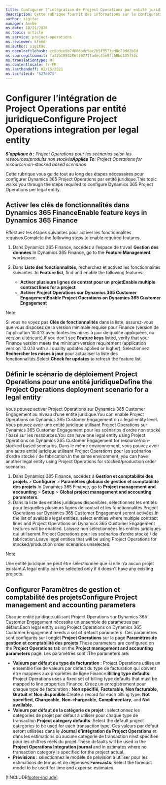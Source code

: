 ```yaml
---
title: Configurer l’intégration de Project Operations par entité juridique
description: Cette rubrique fournit des informations sur la configuration de l’intégration par entité juridique dans Project Operations.
author: sigitac
manager: Annbe
ms.date: 10/21/2020
ms.topic: article
ms.service: project-operations
ms.reviewer: kfend
ms.author: sigitac
ms.openlocfilehash: ccdbdce6b7d006adc9be2b5f3573dd8e79dd2b8d
ms.sourcegitcommit: fa32b1893286f20271fa4ec4be8fc68bd135f53c
ms.translationtype: HT
ms.contentlocale: fr-FR
ms.lasthandoff: 02/15/2021
ms.locfileid: "5276975"
---
```

# <a name="configure-project-operations-integration-per-legal-entity"></a><span data-ttu-id="fdaea-103">Configurer l’intégration de Project Operations par entité juridique</span><span class="sxs-lookup"><span data-stu-id="fdaea-103">Configure Project Operations integration per legal entity</span></span> 

<span data-ttu-id="fdaea-104">_**S’applique à :** Project Operations pour les scénarios selon les ressources/produits non stockés_</span><span class="sxs-lookup"><span data-stu-id="fdaea-104">_**Applies To:** Project Operations for resource/non-stocked based scenarios_</span></span>

<span data-ttu-id="fdaea-105">Cette rubrique vous guide tout au long des étapes nécessaires pour configurer Dynamics 365 Project Operations par entité juridique.</span><span class="sxs-lookup"><span data-stu-id="fdaea-105">This topic walks you through the steps required to configure Dynamics 365 Project Operations per legal entity.</span></span>

## <a name="enable-feature-keys-in-dynamics-365-finance"></a><span data-ttu-id="fdaea-106">Activer les clés de fonctionnalités dans Dynamics 365 Finance</span><span class="sxs-lookup"><span data-stu-id="fdaea-106">Enable feature keys in Dynamics 365 Finance</span></span>

<span data-ttu-id="fdaea-107">Effectuez les étapes suivantes pour activer les fonctionnalités requises.</span><span class="sxs-lookup"><span data-stu-id="fdaea-107">Complete the following steps to enable required features.</span></span>

1. <span data-ttu-id="fdaea-108">Dans Dynamics 365 Finance, accédez à l’espace de travail **Gestion des données**.</span><span class="sxs-lookup"><span data-stu-id="fdaea-108">In Dynamics 365 Finance, go to the **Feature Management** workspace.</span></span>
2. <span data-ttu-id="fdaea-109">Dans **Liste des fonctionnalités**, recherchez et activez les fonctionnalités suivantes :</span><span class="sxs-lookup"><span data-stu-id="fdaea-109">In **Feature list**, find and enable the following features:</span></span>
  
    - <span data-ttu-id="fdaea-110">**Activer plusieurs lignes de contrat pour un projet**</span><span class="sxs-lookup"><span data-stu-id="fdaea-110">**Enable multiple contract lines for a project**</span></span>
    - <span data-ttu-id="fdaea-111">**Activer Project Operations sur Dynamics 365 Customer Engagement**</span><span class="sxs-lookup"><span data-stu-id="fdaea-111">**Enable Project Operations on Dynamics 365 Customer Engagement**</span></span>

> [!NOTE]
> <span data-ttu-id="fdaea-112">Si vous ne voyez pas **Clés de fonctionnalités** dans la liste, assurez-vous que vous disposez de la version minimale requise pour Finance (version de l’application 10.0.13 avec toutes les mises à jour de qualité appliquées, ou version ultérieure).</span><span class="sxs-lookup"><span data-stu-id="fdaea-112">If you don't see **Feature keys** listed, verify that your Finance version meets the minimum version requirement (application version 10.0.13 with all quality updates applied or higher).</span></span> <span data-ttu-id="fdaea-113">Sélectionnez **Rechercher les mises à jour** pour actualiser la liste des fonctionnalités.</span><span class="sxs-lookup"><span data-stu-id="fdaea-113">Select **Check for updates** to refresh the feature list.</span></span>

## <a name="define-the-project-operations-deployment-scenario-for-a-legal-entity"></a><span data-ttu-id="fdaea-114">Définir le scénario de déploiement Project Operations pour une entité juridique</span><span class="sxs-lookup"><span data-stu-id="fdaea-114">Define the Project Operations deployment scenario for a legal entity</span></span>

<span data-ttu-id="fdaea-115">Vous pouvez activer Project Operations sur Dynamics 365 Customer Engagement au niveau d’une entité juridique.</span><span class="sxs-lookup"><span data-stu-id="fdaea-115">You can enable Project Operations on Dynamics 365 Customer Engagement on a legal entity level.</span></span> <span data-ttu-id="fdaea-116">Vous pouvez avoir une entité juridique utilisant Project Operations sur Dynamics 365 Customer Engagement pour les scénarios d’ordre non stocké / basé sur les ressources.</span><span class="sxs-lookup"><span data-stu-id="fdaea-116">You can have one legal entity using Project Operations on Dynamics 365 Customer Engagement for resource/non-stocked based scenarios.</span></span> <span data-ttu-id="fdaea-117">Dans le même environnement, vous pouvez avoir une autre entité juridique utilisant Project Operations pour les scénarios d’ordre stocké / de fabrication.</span><span class="sxs-lookup"><span data-stu-id="fdaea-117">In the same environment, you can have another legal entity using Project Operations for stocked/production order scenarios.</span></span>

1. <span data-ttu-id="fdaea-118">Dans Dynamics 365 Finance, accédez à **Gestion et comptabilité des projets** > **Configurer** > **Paramètres globaux de gestion et comptabilité des projets**.</span><span class="sxs-lookup"><span data-stu-id="fdaea-118">In Dynamics 365 Finance, go to **Project management and accounting** > **Setup** > **Global project management and accounting parameters**.</span></span>
2. <span data-ttu-id="fdaea-119">Dans la liste des entités juridiques disponibles, sélectionnez les entités pour lesquelles plusieurs lignes de contrat et les fonctionnalités Project Operations sur Dynamics 365 Customer Engagement seront activées.</span><span class="sxs-lookup"><span data-stu-id="fdaea-119">In the list of available legal entities, select entities where multiple contract lines and Project Operations on Dynamics 365 Customer Engagement features will be enabled.</span></span> <span data-ttu-id="fdaea-120">Laissez non sélectionnées les entités juridiques qui utiliseront Project Operations pour les scénarios d’ordre stocké / de fabrication.</span><span class="sxs-lookup"><span data-stu-id="fdaea-120">Leave legal entities that will be using Project Operations for stocked/production order scenarios unselected.</span></span>

> [!NOTE]
> <span data-ttu-id="fdaea-121">Une entité juridique ne peut être sélectionnée que si elle n’a aucun projet existant.</span><span class="sxs-lookup"><span data-stu-id="fdaea-121">A legal entity can be selected only if it doesn't have any existing projects.</span></span>

## <a name="configure-project-management-and-accounting-parameters"></a><span data-ttu-id="fdaea-122">Configurer Paramètres de gestion et comptabilité des projets</span><span class="sxs-lookup"><span data-stu-id="fdaea-122">Configure Project management and accounting parameters</span></span>

<span data-ttu-id="fdaea-123">Chaque entité juridique utilisant Project Operations sur Dynamics 365 Customer Engagement nécessite un ensemble de paramètres par défaut.</span><span class="sxs-lookup"><span data-stu-id="fdaea-123">Each legal entity using Project Operations on Dynamics 365 Customer Engagement needs a set of default parameters.</span></span> <span data-ttu-id="fdaea-124">Ces paramètres sont configurés sur l’onglet **Project Operations** sur la page **Paramètres de gestion et comptabilité des projets**.</span><span class="sxs-lookup"><span data-stu-id="fdaea-124">These parameters are configured on the **Project Operations** tab on the **Project management and accounting parameters** page.</span></span> <span data-ttu-id="fdaea-125">Les paramètres sont :</span><span class="sxs-lookup"><span data-stu-id="fdaea-125">The parameters are:</span></span>

  - <span data-ttu-id="fdaea-126">**Valeurs par défaut du type de facturation** : Project Operations utilise un ensemble fixe de valeurs par défaut du type de facturation qui doivent être mappées aux propriétés de ligne Finance.</span><span class="sxs-lookup"><span data-stu-id="fdaea-126">**Billing type defaults**: Project Operations uses a fixed set of billing type defaults that must be mapped to line properties Finance.</span></span> <span data-ttu-id="fdaea-127">Créez un enregistrement pour chaque type de facturation : **Non spécifié**, **Facturable**, **Non facturable**, **Gratuit** et **Non disponible**.</span><span class="sxs-lookup"><span data-stu-id="fdaea-127">Create a record for each billing type: **Not specified**, **Chargeable**, **Non-chargeable**, **Complimentary**, and **Not available**.</span></span>
  - <span data-ttu-id="fdaea-128">**Valeurs par défaut de la catégorie de projet** : sélectionnez les catégories de projet par défaut à utiliser pour chaque type de transaction.</span><span class="sxs-lookup"><span data-stu-id="fdaea-128">**Project category defaults**: Select the default project categories to be used for each transaction type.</span></span> <span data-ttu-id="fdaea-129">Ces valeurs par défaut seront utilisées dans le **Journal d’intégration de Project Operations** et dans les estimations où aucune catégorie de transaction n’est spécifiée pour les chiffres réels du projet.</span><span class="sxs-lookup"><span data-stu-id="fdaea-129">These defaults will be used in the **Project Operations Integration journal** and in estimates where no transaction category is specified for the project actual.</span></span>
  - <span data-ttu-id="fdaea-130">**Prévisions** : sélectionnez le modèle de prévision à utiliser pour les estimations de temps et de dépenses.</span><span class="sxs-lookup"><span data-stu-id="fdaea-130">**Forecasts**: Select the forecast model to be used for time and expense estimates.</span></span>


[!INCLUDE[footer-include](../includes/footer-banner.md)]